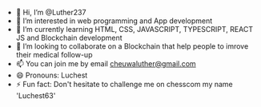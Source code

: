 - 👋 Hi, I’m @Luther237
- 👀 I’m interested in web programming and App development
- 🌱 I’m currently learning HTML, CSS, JAVASCRIPT, TYPESCRIPT, REACT JS and Blockchain development
- 💞️ I’m looking to collaborate on a Blockchain that help people to imrove their medical follow-up
- 📫 You can join me by email cheuwaluther@gmail.com
- 😄 Pronouns: Luchest
- ⚡ Fun fact: Don't hesitate to challenge me on chesscom my name 'Luchest63'
